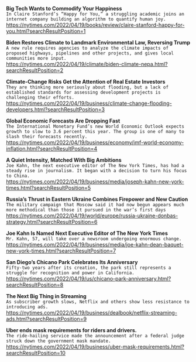 **Big Tech Wants to Commodify Your Happiness**\
`In Claire Stanford’s “Happy for You,” a struggling academic joins an internet company building an algorithm to quantify human joy.`\
https://nytimes.com/2022/04/19/books/review/claire-stanford-happy-for-you.html?searchResultPosition=1

**Biden Restores Climate to Landmark Environmental Law, Reversing Trump**\
`A new rule requires agencies to analyze the climate impacts of proposed highways, pipelines and other projects, and gives local communities more input.`\
https://nytimes.com/2022/04/19/climate/biden-climate-nepa.html?searchResultPosition=2

**Climate-Change Risks Get the Attention of Real Estate Investors**\
`They are thinking more seriously about flooding, but a lack of established standards for assessing development projects is challenging their efforts.`\
https://nytimes.com/2022/04/19/business/climate-change-flooding-developers.html?searchResultPosition=3

**Global Economic Forecasts Are Dropping Fast**\
`The International Monetary Fund’s new World Economic Outlook expects growth to slow to 3.6 percent this year. The group is one of many to slash their forecasts recently.`\
https://nytimes.com/2022/04/19/business/economy/imf-world-economy-inflation.html?searchResultPosition=4

**A Quiet Intensity, Matched With Big Ambitions**\
`Joe Kahn, the next executive editor of The New York Times, has had a steady rise in journalism. It began with a decision to turn his focus to China.`\
https://nytimes.com/2022/04/19/business/media/joseph-kahn-new-york-times.html?searchResultPosition=5

**Russia’s Thrust in Eastern Ukraine Combines Firepower and New Caution**\
`The military campaign that Moscow said it had now begun appears much more methodical than those it pursued in the war’s first days`\
https://nytimes.com/2022/04/19/world/europe/russia-ukraine-donbas-strategy.html?searchResultPosition=6

**Joe Kahn Is Named Next Executive Editor of The New York Times**\
`Mr. Kahn, 57, will take over a newsroom undergoing enormous change.`\
https://nytimes.com/2022/04/19/business/media/joe-kahn-dean-baquet-new-york-times.html?searchResultPosition=7

**San Diego’s Chicano Park Celebrates Its Anniversary**\
`Fifty-two years after its creation, the park still represents a struggle for recognition and power in California.`\
https://nytimes.com/2022/04/19/us/chicano-park-anniversary.html?searchResultPosition=8

**The Next Big Thing in Streaming**\
`As subscriber growth slows, Netflix and others show less resistance to introducing ads.`\
https://nytimes.com/2022/04/19/business/dealbook/netflix-streaming-ads.html?searchResultPosition=9

**Uber ends mask requirements for riders and drivers.**\
`The ride-hailing service made the announcement after a federal judge struck down the government mask mandate.`\
https://nytimes.com/2022/04/19/business/uber-mask-requirements.html?searchResultPosition=10

